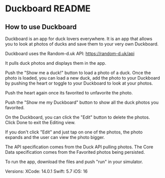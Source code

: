 #  Duckboard README

## How to use Duckboard

Duckboard is an app for duck lovers everywhere. It is an app that allows you to look at photos of ducks and save them to your very own Duckboard. 

Duckboard uses the Random-d.uk API: https://random-d.uk/api

It pulls duck photos and displays them in the app.

Push the "Show me a duck!" button to load a photo of a duck. Once the photo is loaded, you can load a new duck, add the photo to your Duckboard by pushing the heart or toggle to your Duckboard to look at your photos.

Push the heart again once its favorited to unfavorite the photo.

Push the "Show me my Duckboard" button to show all the duck photos you favorited.

On the Duckboard, you can click the "Edit" button to delete the photos. Click Done to exit the Editing view.

If you don't click "Edit" and just tap on one of the photos, the photo expands and the user can view the photo bigger. 

The API specification comes from the Duck API pulling photos.
The Core Data specification comes from the Favorited photos being persisted. 

To run the app, download the files and push "run" in your simulator. 

Versions:
XCode: 14.0.1
Swift: 5.7 
iOS: 16

